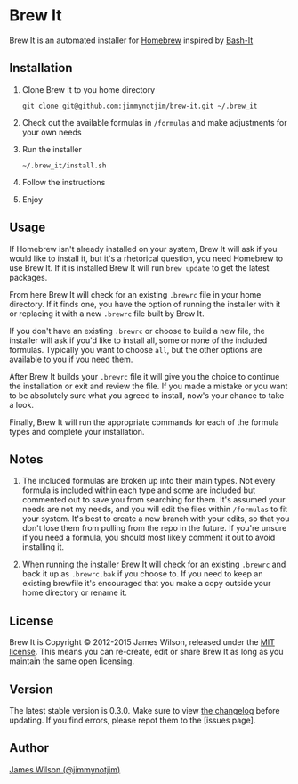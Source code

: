 # Brew It

Brew It is an automated installer for [Homebrew][1] inspired by [Bash-It][2]


## Installation

1. Clone Brew It to you home directory

    ```
    git clone git@github.com:jimmynotjim/brew-it.git ~/.brew_it
    ```

1. Check out the available formulas in `/formulas` and make adjustments for your own needs

1. Run the installer

    ```
    ~/.brew_it/install.sh
    ```

1. Follow the instructions

1. Enjoy

## Usage

If Homebrew isn't already installed on your system, Brew It will ask if you would like to install it, but it's a rhetorical question, you need Homebrew to use Brew It. If it is installed Brew It will run `brew update` to get the latest packages.

From here Brew It will check for an existing `.brewrc` file in your home directory. If it finds one, you have the option of running the installer with it or replacing it with a new `.brewrc` file built by Brew It.

If you don't have an existing `.brewrc` or choose to build a new file, the installer will ask if you'd like to install all, some or none of the included formulas. Typically you want to choose `all`, but the other options are available to you if you need them.

After Brew It builds your `.brewrc` file it will give you the choice to continue the installation or exit and review the file. If you made a mistake or you want to be absolutely sure what you agreed to install, now's your chance to take a look.

Finally, Brew It will run the appropriate commands for each of the formula types and complete your installation.


## Notes

1. The included formulas are broken up into their main types. Not every formula is included within each type and some are included but commented out to save you from searching for them. It's assumed your needs are not my needs, and you will edit the files within `/formulas` to fit your system. It's best to create a new branch with your edits, so that you don't lose them from pulling from the repo in the future. If you're unsure if you need a formula, you should most likely comment it out to avoid installing it.

1. When running the installer Brew It will check for an existing `.brewrc` and back it up as `.brewrc.bak` if you choose to. If you need to keep an existing brewfile it's encouraged that you make a copy outside your home directory or rename it.


## License

Brew It is Copyright &copy; 2012-2015 James Wilson, released under the [MIT license][3]. This means you can re-create, edit or share Brew It as long as you maintain the same open licensing.


## Version

The latest stable version is 0.3.0. Make sure to view [the changelog][4] before updating. If you find errors, please repot them to the [issues page].


## Author

[James Wilson (@jimmynotjim)][6]

[1]: http://brew.sh/
[2]: https://github.com/revans/bash-it
[3]: https://github.com/jimmynotjim/brew-it/blob/master/LICENSE-MIT
[4]: https://github.com/jimmynotjim/brew-it/blob/master/CHANGELOG.md
[5]: https://github.com/jimmynotjim/brew-it/issues
[6]: http://github.com/jimmynotjim
